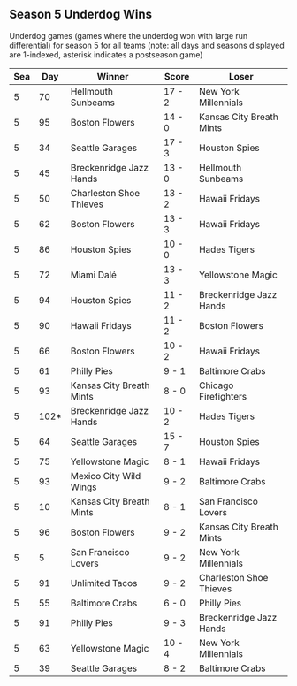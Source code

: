 ## Season 5 Underdog Wins



Underdog games (games where the underdog won with large run differential) for season 5 for all teams (note: all days and seasons displayed are 1-indexed, asterisk indicates a postseason game)


| Sea | Day | Winner | Score | Loser | 
| ------ |------ |------ |------ |------ |
| 5 | 70 | Hellmouth Sunbeams | 17 - 2 | New York Millennials | 
| 5 | 95 | Boston Flowers | 14 - 0 | Kansas City Breath Mints | 
| 5 | 34 | Seattle Garages | 17 - 3 | Houston Spies | 
| 5 | 45 | Breckenridge Jazz Hands | 13 - 0 | Hellmouth Sunbeams | 
| 5 | 50 | Charleston Shoe Thieves | 13 - 2 | Hawaii Fridays | 
| 5 | 62 | Boston Flowers | 13 - 3 | Hawaii Fridays | 
| 5 | 86 | Houston Spies | 10 - 0 | Hades Tigers | 
| 5 | 72 | Miami Dalé | 13 - 3 | Yellowstone Magic | 
| 5 | 94 | Houston Spies | 11 - 2 | Breckenridge Jazz Hands | 
| 5 | 90 | Hawaii Fridays | 11 - 2 | Boston Flowers | 
| 5 | 66 | Boston Flowers | 10 - 2 | Hawaii Fridays | 
| 5 | 61 | Philly Pies | 9 - 1 | Baltimore Crabs | 
| 5 | 93 | Kansas City Breath Mints | 8 - 0 | Chicago Firefighters | 
| 5 | 102* | Breckenridge Jazz Hands | 10 - 2 | Hades Tigers | 
| 5 | 64 | Seattle Garages | 15 - 7 | Houston Spies | 
| 5 | 75 | Yellowstone Magic | 8 - 1 | Hawaii Fridays | 
| 5 | 93 | Mexico City Wild Wings | 9 - 2 | Baltimore Crabs | 
| 5 | 10 | Kansas City Breath Mints | 8 - 1 | San Francisco Lovers | 
| 5 | 96 | Boston Flowers | 9 - 2 | Kansas City Breath Mints | 
| 5 | 5 | San Francisco Lovers | 9 - 2 | New York Millennials | 
| 5 | 91 | Unlimited Tacos | 9 - 2 | Charleston Shoe Thieves | 
| 5 | 55 | Baltimore Crabs | 6 - 0 | Philly Pies | 
| 5 | 91 | Philly Pies | 9 - 3 | Breckenridge Jazz Hands | 
| 5 | 63 | Yellowstone Magic | 10 - 4 | New York Millennials | 
| 5 | 39 | Seattle Garages | 8 - 2 | Baltimore Crabs | 


